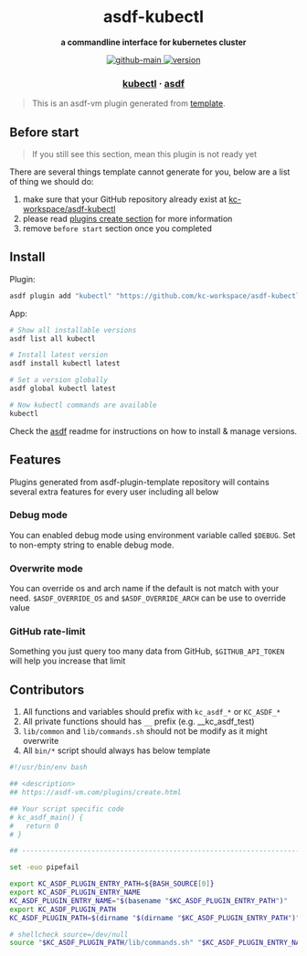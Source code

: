 <h1 align="center">
  asdf-kubectl
</h1>

<!-- Description section -->
<p align="center">
  <strong>a commandline interface for kubernetes cluster</strong>
</p>

<!-- Badges section -->
<p align="center">
  <a href="https://github.com/kc-workspace/asdf-kubectl/actions/workflows/main.yml">
    <img
      alt="github-main"
      src="https://img.shields.io/github/actions/workflow/status/kc-workspace/asdf-kubectl/main.yml?style=flat-square&logo=github">
  </a>
  <a href="https://github.com/kc-workspace/asdf-kubectl/releases">
    <img
      alt="version"
      src="https://img.shields.io/github/v/release/kc-workspace/asdf-kubectl?style=flat-square&logo=github">
  </a>
</p>

<!-- Links section -->
<h3 align="center">
  <a href="https://kubernetes.io">kubectl</a>
  <span> · </span>
  <a href="https://asdf-vm.com">asdf</a>
</h3>

> This is an asdf-vm plugin generated from [template][template-gh].

## Before start

> If you still see this section, mean this plugin is not ready yet

There are several things template cannot generate for you,
below are a list of thing we should do:

1. make sure that your GitHub repository already exist at [kc-workspace/asdf-kubectl][plugin-gh]
2. please read [plugins create section][asdf-create-plugin] for more information
3. remove `before start` section once you completed

## Install

Plugin:

```sh
asdf plugin add "kubectl" "https://github.com/kc-workspace/asdf-kubectl.git"
```

App:

```sh
# Show all installable versions
asdf list all kubectl

# Install latest version
asdf install kubectl latest

# Set a version globally
asdf global kubectl latest

# Now kubectl commands are available
kubectl
```

Check the [asdf][asdf-link] readme for instructions on
how to install & manage versions.

## Features

Plugins generated from asdf-plugin-template repository will
contains several extra features for every user including all below

### Debug mode

You can enabled debug mode using environment variable called `$DEBUG`.
Set to non-empty string to enable debug mode.

### Overwrite mode

You can override os and arch name if the default is not match with your need.
`$ASDF_OVERRIDE_OS` and `$ASDF_OVERRIDE_ARCH` can be use to override value

### GitHub rate-limit

Something you just query too many data from GitHub,
`$GITHUB_API_TOKEN` will help you increase that limit

## Contributors

1. All functions and variables should prefix with `kc_asdf_*` or `KC_ASDF_*`
2. All private functions should has `__` prefix (e.g. __kc_asdf_test)
2. `lib/common` and `lib/commands.sh` should not be modify as it might overwrite
3. All `bin/*` script should always has below template

```bash
#!/usr/bin/env bash

## <description>
## https://asdf-vm.com/plugins/create.html

## Your script specific code
# kc_asdf_main() {
#   return 0
# }

## -----------------------------------------------------------------------

set -euo pipefail

export KC_ASDF_PLUGIN_ENTRY_PATH=${BASH_SOURCE[0]}
export KC_ASDF_PLUGIN_ENTRY_NAME
KC_ASDF_PLUGIN_ENTRY_NAME="$(basename "$KC_ASDF_PLUGIN_ENTRY_PATH")"
export KC_ASDF_PLUGIN_PATH
KC_ASDF_PLUGIN_PATH=$(dirname "$(dirname "$KC_ASDF_PLUGIN_ENTRY_PATH")")

# shellcheck source=/dev/null
source "$KC_ASDF_PLUGIN_PATH/lib/commands.sh" "$KC_ASDF_PLUGIN_ENTRY_NAME"
```

<!-- LINKS SECTION -->


[plugin-gh]: https://github.com/kc-workspace/asdf-kubectl
[template-gh]: https://github.com/kc-workspace/asdf-plugin-template
[asdf-link]: https://github.com/asdf-vm/asdf
[asdf-create-plugin]: https://asdf-vm.com/plugins/create.html
